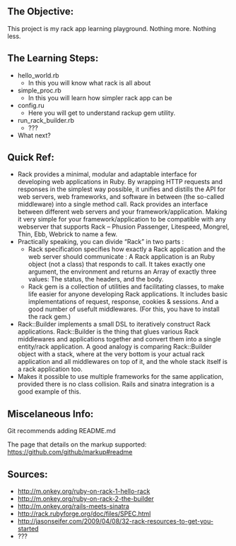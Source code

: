 The Objective:
--------------

This project is my rack app learning playground. Nothing more. Nothing less.


The Learning Steps:
-------------------
  - hello_world.rb
    - In this you will know what rack is all about
  - simple_proc.rb
    - In this you will learn how simpler rack app can be
  - config.ru
    - Here you will get to understand rackup gem utility.
  - run_rack_builder.rb
    - ???
  - What next?


Quick Ref:
----------
  - Rack provides a minimal, modular and adaptable interface for developing web applications in Ruby. By wrapping HTTP requests and responses in the simplest way possible, it unifies and distills the API for web servers, web frameworks, and software in between (the so-called middleware) into a single method call.
    Rack provides an interface between different web servers and your framework/application. Making it very simple for your framework/application to be compatible with any webserver that supports Rack – Phusion Passenger, Litespeed, Mongrel, Thin, Ebb, Webrick to name a few.
  - Practically speaking, you can divide “Rack” in two parts :
    - Rack specification specifies how exactly a Rack application and the web server should communicate :
      A Rack application is an Ruby object (not a class) that responds to call. It takes exactly one argument, the environment and returns an Array of exactly three values: The status, the headers, and the body.
    - Rack gem is a collection of utilities and facilitating classes, to make life easier for anyone developing Rack applications. It includes basic implementations of request, response, cookies & sessions. And a good number of usefult middlewares. (For this, you have to install the rack gem.)
  - Rack::Builder implements a small DSL to iteratively construct Rack applications.
    Rack::Builder is the thing that glues various Rack middlewares and applications together and convert them into a single entity/rack application. A good analogy is comparing Rack::Builder object with a stack, where at the very bottom is your actual rack application and all middlewares on top of it, and the whole stack itself is a rack application too.
  - Makes it possible to use multiple frameworks for the same application, provided there is no class collision. Rails and sinatra integration is a good example of this.


Miscelaneous Info:
------------------
Git recommends adding README.md

The page that details on the markup supported: https://github.com/github/markup#readme


Sources:
--------
  - http://m.onkey.org/ruby-on-rack-1-hello-rack
  - http://m.onkey.org/ruby-on-rack-2-the-builder
  - http://m.onkey.org/rails-meets-sinatra
  - http://rack.rubyforge.org/doc/files/SPEC.html
  - http://jasonseifer.com/2009/04/08/32-rack-resources-to-get-you-started
  - ???
